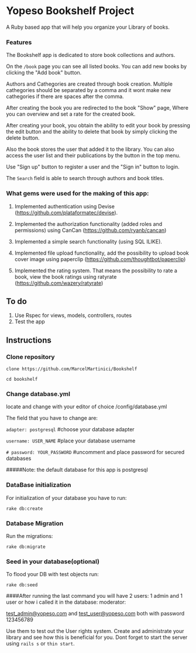# **Yopeso Bookshelf Project**

A Ruby based app that will help you organize your Library of books.

### Features

The Bookshelf app is dedicated to store book collections and authors.

On the ``/book`` page you can see all listed books. You can add new books by clicking the "Add book" button.

Authors and Cathegories are created through book creation. Multiple cathegories should be separated by a comma and it wont make new cathegories if there are spaces after the comma.

After creating the book you are redirected to the book "Show" page, Where you can overview and set a rate for the created book.

After creating your book, you obtain the ability to edit your book by pressing the edit button and the ability to delete that book by simply clicking the delete button.

Also the book stores the user that added it to the library. You can also access the user list and their publications by the button in the top menu.

Use "Sign up" button to register a user and the "Sign in" button to login.

The ``Search`` field is able to search through authors and book titles.

### What gems were used for the making of this app:

1. Implemented authentication using Devise (https://github.com/plataformatec/devise).

2. Implemented the authorization functionality (added roles and permissions) using CanCan (https://github.com/ryanb/cancan)

3. Implemented a simple search functionality (using SQL ILIKE).

4. Implemented file upload functionality, add the possibility to upload book cover image using paperclip (https://github.com/thoughtbot/paperclip)

5. Implemented the rating system. That means the possibility to rate a book, view the book ratings using ratyrate (https://github.com/wazery/ratyrate)

## To do
1. Use Rspec for views, models, controllers, routes
2. Test the app

## Instructions

### Clone repository 

```git
clone https://github.com/MarcelMartinici/Bookshelf
```

```cd bookshelf```

### Change database.yml

locate and change with your editor of choice /config/database.yml

The field that you have to change are: 

```adapter: postgresql```        #choose your database adapter

```username: USER_NAME```        #place your database username

```# password: YOUR_PASSWORD```   #uncomment and place password for secured databases

#####Note: the default database for this app is postgresql

### DataBase initialization

For initialization of your database you have to run:

```rake db:create```

### Database Migration

Run the migrations:
```
rake db:migrate
```

### Seed in your database(optional)

To flood your DB with test objects run: 

```
rake db:seed
```

####After running the last command you will have 2 users: 1 admin and 1 user or how i called it in the database: moderator: 

test_admin@yopeso.com and test_user@yopeso.com both with password 123456789

Use them to test out the User rights system. Create and administrate your library and see how this is beneficial for you. Dont forget to start the server using ```rails s``` or ```thin start```.